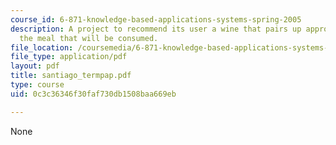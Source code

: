 ```yaml
---
course_id: 6-871-knowledge-based-applications-systems-spring-2005
description: A project to recommend its user a wine that pairs up appropriately to
  the meal that will be consumed.
file_location: /coursemedia/6-871-knowledge-based-applications-systems-spring-2005/0c3c36346f30faf730db1508baa669eb_santiago_termpap.pdf
file_type: application/pdf
layout: pdf
title: santiago_termpap.pdf
type: course
uid: 0c3c36346f30faf730db1508baa669eb

---
```

None
